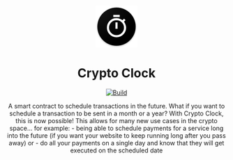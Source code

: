 <div align="center">
<img width="96px" src="public/assets/icons/logo.png" draggable="false">
<h1>Crypto Clock</h1>

[![Build](https://github.com/DaPotatoMan/cryptoclock/actions/workflows/build.yml/badge.svg)](https://github.com/DaPotatoMan/cryptoclock/actions/workflows/build.yml)


A smart contract to schedule transactions in the future. What if you want to schedule a transaction to be sent in a month or a year? With Crypto Clock, this is now possible! This allows for many new use cases in the crypto space... for example: - being able to schedule payments for a service long into the future (if you want your website to keep running long after you pass away) or - do all your payments on a single day and know that they will get executed on the scheduled date

</div>
